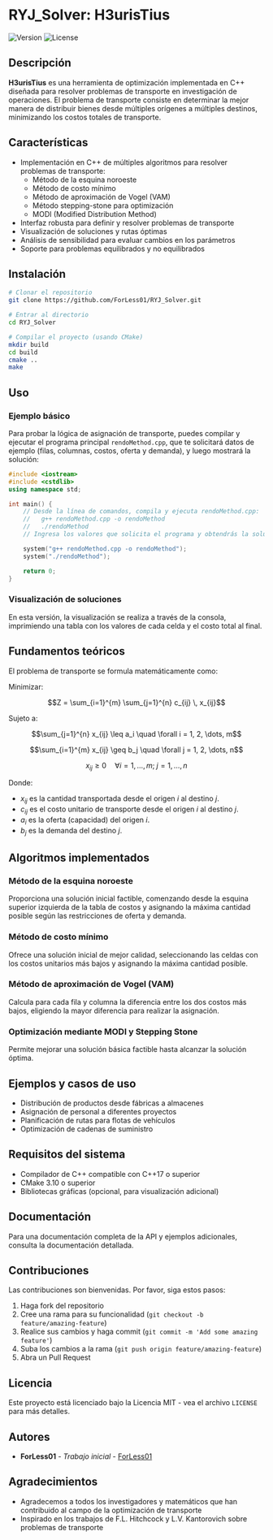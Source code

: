 # RYJ_Solver: H3urisTius

![Version](https://img.shields.io/badge/version-1.0.0-blue.svg)
![License](https://img.shields.io/badge/license-MIT-green.svg)

## Descripción

**H3urisTius** es una herramienta de optimización implementada en C++ diseñada para resolver problemas de transporte en investigación de operaciones. El problema de transporte consiste en determinar la mejor manera de distribuir bienes desde múltiples orígenes a múltiples destinos, minimizando los costos totales de transporte.

## Características

- Implementación en C++ de múltiples algoritmos para resolver problemas de transporte:
  - Método de la esquina noroeste
  - Método de costo mínimo
  - Método de aproximación de Vogel (VAM)
  - Método stepping-stone para optimización
  - MODI (Modified Distribution Method)
- Interfaz robusta para definir y resolver problemas de transporte
- Visualización de soluciones y rutas óptimas
- Análisis de sensibilidad para evaluar cambios en los parámetros
- Soporte para problemas equilibrados y no equilibrados

## Instalación

```bash
# Clonar el repositorio
git clone https://github.com/ForLess01/RYJ_Solver.git

# Entrar al directorio
cd RYJ_Solver

# Compilar el proyecto (usando CMake)
mkdir build
cd build
cmake ..
make
```

## Uso

### Ejemplo básico

Para probar la lógica de asignación de transporte, puedes compilar y ejecutar el programa principal `rendoMethod.cpp`, que te solicitará datos de ejemplo (filas, columnas, costos, oferta y demanda), y luego mostrará la solución:

```cpp
#include <iostream>
#include <cstdlib>
using namespace std;

int main() {
    // Desde la línea de comandos, compila y ejecuta rendoMethod.cpp:
    //   g++ rendoMethod.cpp -o rendoMethod
    //   ./rendoMethod
    // Ingresa los valores que solicita el programa y obtendrás la solución en la consola.

    system("g++ rendoMethod.cpp -o rendoMethod");
    system("./rendoMethod");

    return 0;
}
```

### Visualización de soluciones

En esta versión, la visualización se realiza a través de la consola, imprimiendo una tabla con los valores de cada celda y el costo total al final.

## Fundamentos teóricos

El problema de transporte se formula matemáticamente como:

Minimizar:
  
$$Z = \sum_{i=1}^{m} \sum_{j=1}^{n} c_{ij} \, x_{ij}$$

Sujeto a:
  
$$\sum_{j=1}^{n} x_{ij} \leq a_i \quad \forall i = 1, 2, \dots, m$$

$$\sum_{i=1}^{m} x_{ij} \geq b_j \quad \forall j = 1, 2, \dots, n$$

$$x_{ij} \geq 0 \quad \forall i = 1, \dots, m;\; j = 1, \dots, n$$

Donde:
- $x_{ij}$ es la cantidad transportada desde el origen $i$ al destino $j$.
- $c_{ij}$ es el costo unitario de transporte desde el origen $i$ al destino $j$.
- $a_i$ es la oferta (capacidad) del origen $i$.
- $b_j$ es la demanda del destino $j$.

## Algoritmos implementados

### Método de la esquina noroeste

Proporciona una solución inicial factible, comenzando desde la esquina superior izquierda de la tabla de costos y asignando la máxima cantidad posible según las restricciones de oferta y demanda.

### Método de costo mínimo

Ofrece una solución inicial de mejor calidad, seleccionando las celdas con los costos unitarios más bajos y asignando la máxima cantidad posible.

### Método de aproximación de Vogel (VAM)

Calcula para cada fila y columna la diferencia entre los dos costos más bajos, eligiendo la mayor diferencia para realizar la asignación.

### Optimización mediante MODI y Stepping Stone

Permite mejorar una solución básica factible hasta alcanzar la solución óptima.

## Ejemplos y casos de uso

- Distribución de productos desde fábricas a almacenes
- Asignación de personal a diferentes proyectos
- Planificación de rutas para flotas de vehículos
- Optimización de cadenas de suministro

## Requisitos del sistema

- Compilador de C++ compatible con C++17 o superior
- CMake 3.10 o superior
- Bibliotecas gráficas (opcional, para visualización adicional)

## Documentación

Para una documentación completa de la API y ejemplos adicionales, consulta la documentación detallada.

## Contribuciones

Las contribuciones son bienvenidas. Por favor, siga estos pasos:

1. Haga fork del repositorio  
2. Cree una rama para su funcionalidad (`git checkout -b feature/amazing-feature`)  
3. Realice sus cambios y haga commit (`git commit -m 'Add some amazing feature'`)  
4. Suba los cambios a la rama (`git push origin feature/amazing-feature`)  
5. Abra un Pull Request  

## Licencia

Este proyecto está licenciado bajo la Licencia MIT - vea el archivo `LICENSE` para más detalles.

## Autores

- **ForLess01** - *Trabajo inicial* - [ForLess01](https://github.com/ForLess01)

## Agradecimientos

- Agradecemos a todos los investigadores y matemáticos que han contribuido al campo de la optimización de transporte
- Inspirado en los trabajos de F.L. Hitchcock y L.V. Kantorovich sobre problemas de transporte
